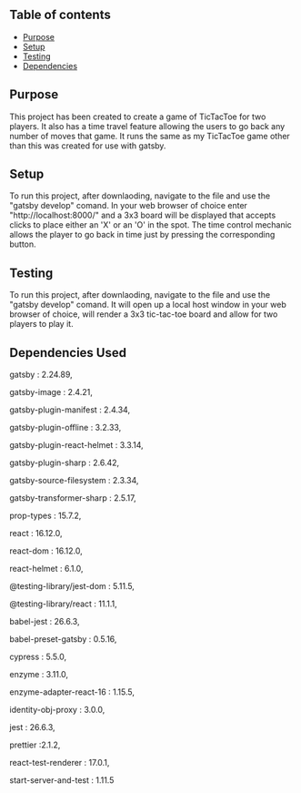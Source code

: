 ## Table of contents
* [Purpose](#Purpose)
* [Setup](#setup)
* [Testing](#testing)
* [Dependencies](#dependencies)

## Purpose
This project has been created to create a game of TicTacToe for two players.
It also has a time travel feature allowing the users to go back any number of moves that game.
It runs the same as my TicTacToe game other than this was created for use with gatsby.

## Setup
To run this project, after downlaoding, navigate to the file and use the "gatsby develop" comand.
In your web browser of choice enter "http://localhost:8000/" and a 3x3 board will be displayed that accepts clicks to place either an 'X' or an 'O' in the spot.
The time control mechanic allows the player to go back in time just by pressing the corresponding button.

## Testing
To run this project, after downlaoding, navigate to the file and use the "gatsby develop" comand.
It will open up a local host window in your web browser of choice, will render a 3x3 tic-tac-toe board and allow for two players to play it.

## Dependencies Used
gatsby : 2.24.89,

gatsby-image : 2.4.21,

gatsby-plugin-manifest : 2.4.34,

gatsby-plugin-offline : 3.2.33,

gatsby-plugin-react-helmet : 3.3.14,

gatsby-plugin-sharp : 2.6.42,

gatsby-source-filesystem : 2.3.34,

gatsby-transformer-sharp : 2.5.17,

prop-types : 15.7.2,

react : 16.12.0,

react-dom : 16.12.0,

react-helmet : 6.1.0,

@testing-library/jest-dom : 5.11.5,

@testing-library/react : 11.1.1,

babel-jest : 26.6.3,

babel-preset-gatsby : 0.5.16,

cypress : 5.5.0,

enzyme : 3.11.0,

enzyme-adapter-react-16 : 1.15.5,

identity-obj-proxy : 3.0.0,

jest : 26.6.3,

prettier :2.1.2,

react-test-renderer : 17.0.1,

start-server-and-test : 1.11.5
